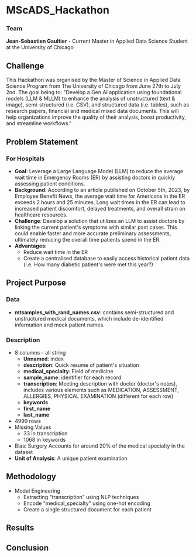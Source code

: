 # MScADS_Hackathon
### Team
**Jean-Sebastien Gaultier** - Current Master in Applied Data Science Student at the University of Chicago

## Challenge
This Hackathon was organised by the Master of Science in Applied Data Science Program from The University of Chicago from June 27th to July 2nd. The goal being to: "Develop a Gen AI application using foundational models (LLM & MLLM) to enhance the analysis of unstructured (text & image), semi-structured (i.e. CSV), and structured data (i.e. tables), such as research papers, financial and medical mixed data documents. This will help organizations improve the quality of their analysis, boost productivity, and streamline workflows." 


## Problem Statement
### For Hospitals
- **Goal**: Leverage a Large Language Model (LLM) to reduce the average wait time in Emergency Rooms (ER) by assisting doctors in quickly assessing patient conditions.
- **Background**: According to an article published on October 5th, 2023, by Employee Benefit News, the average wait time for Americans in the ER exceeds 2 hours and 25 minutes. Long wait times in the ER can lead to increased patient discomfort, delayed treatments, and overall strain on healthcare resources.
- **Challenge**: Develop a solution that utilizes an LLM to assist doctors by linking the current patient's symptoms with similar past cases. This could enable faster and more accurate preliminary assessments, ultimately reducing the overall time patients spend in the ER.
- **Advantages**:
  - Reduce wait time in the ER
  - Create a centralised database to easily access historical patient data (i.e. How many diabetic patient's were met this year?)

## Project Purpose
### Data
- **mtsamples_with_rand_names.csv**: contains semi-structured and unstructured medical documents, which include de-identified information and mock patient names.
### Description
- 8 columns - all string
  - **Unnamed**: index
  - **description**: Quick resume of patient's situation
  - **medical_specialty**: Field of medicine
  - **sample_name**: identifier for each record
  - **transcription**: Meeting description with doctor (doctor's notes), includes various elements such as MEDICATION, ASSESSMENT, ALLERGIES, PHYSICAL EXAMINATION (different for each row)
  - **keywords**
  - **first_name**
  - **last_name**
- 4999 rows
- Missing Values
  - 33 in transcription
  - 1068 in keywords
- Bias: Surgery Accounts for around 20% of the medical specialty in the dataset
- **Unit of Analysis**: A unique patient examination

 ## Methodology
- Model Engineering
  - Extracting "transcription" using NLP techniques
  - Encode "medical_specialty" using one-hot encoding
  - Create a single structured document for each patient
 ## Results

 ## Conclusion
